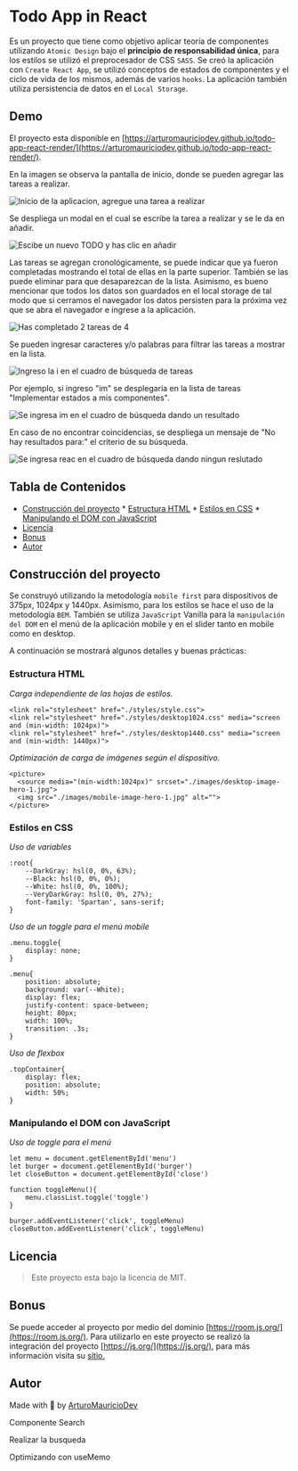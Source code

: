 # Todo App in React
Es un proyecto que tiene como objetivo aplicar teoría de componentes utilizando `Atomic Design` bajo el **principio de responsabilidad única**, para los estilos se utilizó el preprocesador de CSS `SASS`. Se creó la aplicación con `Create React App`, se utilizó conceptos de estados de componentes y el ciclo de vida de los mismos, además de varios `hooks`. La aplicación también utiliza persistencia de datos en el `Local Storage`. 

## Demo

El proyecto esta disponible en [https://arturomauriciodev.github.io/todo-app-react-render/](https://arturomauriciodev.github.io/todo-app-react-render/).

En la imagen se observa la pantalla de inicio, donde se pueden agregar las tareas a realizar.

![Inicio de la aplicacion, agregue una tarea a realizar](https://i66.servimg.com/u/f66/20/43/92/62/localh18.png)

Se despliega un modal en el cual se escribe la tarea a realizar y se le da en añadir.

![Escibe un nuevo TODO y has clic en añadir](https://i66.servimg.com/u/f66/20/43/92/62/localh19.png)

Las tareas se agregan cronológicamente, se puede indicar que ya fueron completadas mostrando el total de ellas en la parte superior. También se las puede eliminar para que desaparezcan de la lista. Asimismo, es bueno mencionar que todos los datos son guardados en el local storage de tal modo que si cerramos el navegador los datos persisten para la próxima vez que se abra el navegador e ingrese a la aplicación.

![Has completado 2 tareas de 4](https://i66.servimg.com/u/f66/20/43/92/62/localh20.png)

Se pueden ingresar caracteres y/o palabras para filtrar las tareas a mostrar en la lista.

![Ingreso la i en el cuadro de búsqueda de tareas](https://i66.servimg.com/u/f66/20/43/92/62/localh21.png)

Por ejemplo, si ingreso "im" se desplegaría en la lista de tareas "Implementar estados a mis componentes".

![Se ingresa im en el cuadro de búsqueda dando un resultado](https://i66.servimg.com/u/f66/20/43/92/62/localh22.png)

En caso de no encontrar coincidencias, se despliega un mensaje de "No hay resultados para:" el criterio de su búsqueda.

![Se ingresa reac en el cuadro de búsqueda dando ningun reslutado](https://i66.servimg.com/u/f66/20/43/92/62/localh17.png)

## Tabla de Contenidos
   - [Construcción del proyecto](#construcción-del-proyecto)
    * [Estructura HTML](#estructura-html)
    * [Estilos en CSS](#estilos-en-css)
    * [Manipulando el DOM con JavaScript](#manipulando-el-dom-con-javascript)
   - [Licencia](#licencia)
   - [Bonus](#bonus)
   - [Autor](#autor)


## Construcción del proyecto

Se construyó utilizando la metodología `mobile first` para dispositivos de 375px, 1024px y 1440px. Asimismo, para los estilos se hace el uso de la metodología `BEM`. También se utiliza `JavaScript` Vanilla para la `manipulación del DOM` en el menú de la aplicación mobile y en el slider tanto en mobile como en desktop.

A continuación se mostrará algunos detalles y buenas prácticas:

### Estructura HTML

*Carga independiente de las hojas de estilos.*

```
<link rel="stylesheet" href="./styles/style.css">
<link rel="stylesheet" href="./styles/desktop1024.css" media="screen and (min-width: 1024px)">
<link rel="stylesheet" href="./styles/desktop1440.css" media="screen and (min-width: 1440px)">
```

*Optimización de carga de imágenes según el dispositivo.*

```
<picture>
  <source media="(min-width:1024px)" srcset="./images/desktop-image-hero-1.jpg">
  <img src="./images/mobile-image-hero-1.jpg" alt=""> 
</picture>
```

### Estilos en CSS

*Uso de variables*
```
:root{
    --DarkGray: hsl(0, 0%, 63%);
    --Black: hsl(0, 0%, 0%);
    --White: hsl(0, 0%, 100%);
    --VeryDarkGray: hsl(0, 0%, 27%);
    font-family: 'Spartan', sans-serif;
}
```

*Uso de un toggle para el menú mobile*
```
.menu.toggle{
    display: none;
}

.menu{
    position: absolute;
    background: var(--White);
    display: flex;
    justify-content: space-between;
    height: 80px;
    width: 100%;
    transition: .3s;
}
```
*Uso de flexbox*

```
.topContainer{
    display: flex;
    position: absolute;
    width: 50%;
}
```

### Manipulando el DOM con JavaScript

*Uso de toggle para el menú*
```
let menu = document.getElementById('menu')
let burger = document.getElementById('burger')
let closeButton = document.getElementById('close')

function toggleMenu(){
    menu.classList.toggle('toggle')
}

burger.addEventListener('click', toggleMenu)
closeButton.addEventListener('click', toggleMenu)
```

## Licencia
> Este proyecto esta bajo la licencia de MIT.

## Bonus
Se puede acceder al proyecto por medio del dominio [https://room.js.org/](https://room.js.org/). Para utilizarlo en este proyecto se realizó la integración del proyecto [https://js.org/](https://js.org/), para más información visita su [sitio.](https://js.org/)

## Autor
Made with 💜 by [ArturoMauricioDev](https://arturomauricio.bio.link/)


Componente Search

Realizar la busqueda

Optimizando con useMemo

